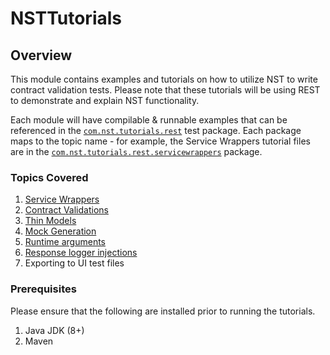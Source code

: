 # NSTTutorials

## Overview

This module contains examples and tutorials on how to utilize NST to write contract validation tests. Please note that these tutorials
will be using REST to demonstrate and explain NST functionality.

Each module will have compilable & runnable examples that can be referenced in the [`com.nst.tutorials.rest`](/src/test/java/com/nst/tutorials/rest) test package. 
Each package maps to the topic name - for example, the Service Wrappers tutorial files are in the 
[`com.nst.tutorials.rest.servicewrappers`](/src/test/java/com/nst/tutorials/rest/servicewrappers) package.

### Topics Covered

1. [Service Wrappers](src/test/java/com/nst/tutorials/rest/servicewrappers)
2. [Contract Validations](src/test/java/com/nst/tutorials/rest/contractvalidations)
3. [Thin Models](src/test/java/com/nst/tutorials/rest/thinmodels)
4. [Mock Generation](src/test/java/com/nst/tutorials/rest/mockgeneration)
5. [Runtime arguments](src/test/java/com/nst/tutorials/rest/runtimearguments)
6. [Response logger injections](src/test/java/com/nst/tutorials/rest/responseloggerinjections)
7. Exporting to UI test files

### Prerequisites

Please ensure that the following are installed prior to running the tutorials.
1. Java JDK (8+)
2. Maven

